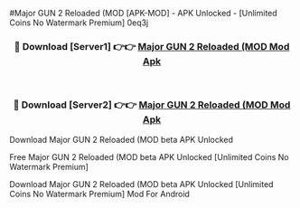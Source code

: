 #Major GUN 2 Reloaded (MOD [APK-MOD] - APK Unlocked - [Unlimited Coins No Watermark Premium] 0eq3j



<div align="center">

<h3>🔴 Download [Server1] 👉👉 <a href="https://momento.my/?title=Major_GUN_2_Reloaded_(MOD">Major GUN 2 Reloaded (MOD Mod Apk</a></h3><br>

<h3>🔴 Download [Server2] 👉👉 <a href="https://momento.my/?title=Major_GUN_2_Reloaded_(MOD">Major GUN 2 Reloaded (MOD Mod Apk</a></h3>
</div>



Download Major GUN 2 Reloaded (MOD beta APK Unlocked

Free Major GUN 2 Reloaded (MOD beta APK Unlocked [Unlimited Coins No Watermark Premium]

Download Major GUN 2 Reloaded (MOD beta APK Unlocked [Unlimited Coins No Watermark Premium] Mod For Android
